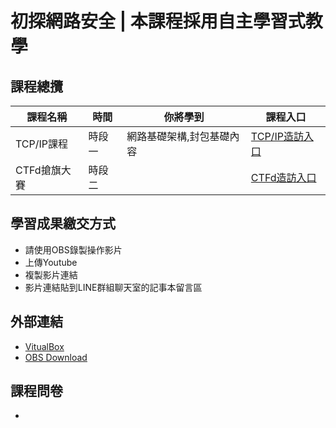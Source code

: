 # 初探網路安全 | 本課程採用自主學習式教學
## 課程總攬
|課程名稱|時間|你將學到|課程入口|
|--|--|--|--|
|TCP/IP課程|時段一|網路基礎架構,封包基礎內容|[TCP/IP造訪入口]()|
|CTFd搶旗大賽|時段二||[CTFd造訪入口](https://github.com/shawnhuang125/CTFd)|

## 學習成果繳交方式
- 請使用OBS錄製操作影片
- 上傳Youtube
- 複製影片連結
- 影片連結貼到LINE群組聊天室的記事本留言區

## 外部連結
- [VitualBox](https://www.virtualbox.org/wiki/Downloads)
- [OBS Download](https://obsproject.com/download)

## 課程問卷
- 
